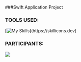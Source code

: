 ###Swift Application Project 
### TOOLS USED:
[![My Skills](https://skillicons.dev/icons?i=swift,photoshop,xcode,)](https://skillicons.dev)

### PARTICIPANTS:
<a href="https://github.com/MarlonGarciaBermejo/Wordle/graphs/contributors">
  <img src="https://contrib.rocks/image?repo=MarlonGarciaBermejo/Wordle" />
</a>
